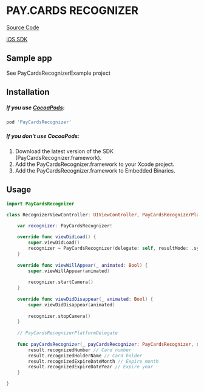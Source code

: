 PAY.CARDS RECOGNIZER
===================

[Source Code](https://github.com/faceterteam/PayCardsRecognizer_iOS_Source)

[iOS SDK](https://github.com/faceterteam/PayCardsRecognizer_iOS)

Sample app
----------

See PayCardsRecognizerExample project

Installation
------------

##### If you use [CocoaPods](http://cocoapods.org):

```ruby
pod 'PayCardsRecognizer'
```

##### If you don't use CocoaPods:

1. Download the latest version of the SDK (PayCardsRecognizer.framework).
2. Add the PayCardsRecognizer.framework to your Xcode project.
3. Add the PayCardsRecognizer.framework to Embedded Binaries.

Usage
------------

```swift
import PayCardsRecognizer

class RecognizerViewController: UIViewController, PayCardsRecognizerPlatformDelegate {

	var recognizer: PayCardsRecognizer!
	
	override func viewDidLoad() {
	    super.viewDidLoad()
	    recognizer = PayCardsRecognizer(delegate: self, resultMode: .sync, container: self.view)
	}
	
	override func viewWillAppear(_ animated: Bool) {
	    super.viewWillAppear(animated)
	    
	    recognizer.startCamera()
	}
	    
	override func viewDidDisappear(_ animated: Bool) {
	    super.viewDidDisappear(animated)
	    
	    recognizer.stopCamera()
	}
	
	// PayCardsRecognizerPlatformDelegate
	
	func payCardsRecognizer(_ payCardsRecognizer: PayCardsRecognizer, didRecognize result: PayCardsRecognizerResult) {
		result.recognizedNumber // Card number
		result.recognizedHolderName // Card holder
		result.recognizedExpireDateMonth // Expire month
		result.recognizedExpireDateYear // Expire year
	}

}
```